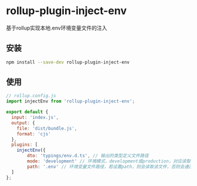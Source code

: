 # rollup-plugin-inject-env
基于rollup实现本地.env环境变量文件的注入



## 安装

```bash
npm install --save-dev rollup-plugin-inject-env
```

## 使用

```js
// rollup.config.js
import injectEnv from 'rollup-plugin-inject-env';

export default {
  input: 'index.js',
  output: {
    file: 'dist/bundle.js',
    format: 'cjs'
  },
  plugins: [    
    injectEnv({
        dto: 'typings/env.d.ts', // 输出的类型定义文件路径
        mode: 'development' // 环境模式，development或production，对应读取.env.development或.env.production文件, 不设置的时候会默认从process.env.NODE_ENV获取，不设置从.env文件读取
        path: '.env' // 环境变量文件路径，若设置path，则会读取该文件，否则会通过mode配置获取文件地址
  ]
};
```